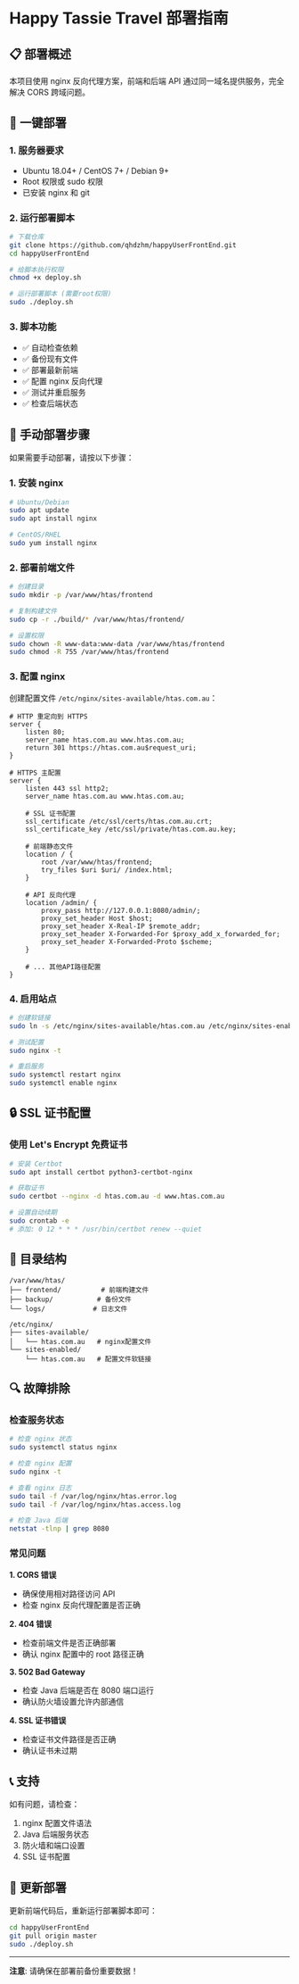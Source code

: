 # Happy Tassie Travel 部署指南

## 📋 部署概述

本项目使用 nginx 反向代理方案，前端和后端 API 通过同一域名提供服务，完全解决 CORS 跨域问题。

## 🚀 一键部署

### 1. 服务器要求
- Ubuntu 18.04+ / CentOS 7+ / Debian 9+
- Root 权限或 sudo 权限
- 已安装 nginx 和 git

### 2. 运行部署脚本
```bash
# 下载仓库
git clone https://github.com/qhdzhm/happyUserFrontEnd.git
cd happyUserFrontEnd

# 给脚本执行权限
chmod +x deploy.sh

# 运行部署脚本 (需要root权限)
sudo ./deploy.sh
```

### 3. 脚本功能
- ✅ 自动检查依赖
- ✅ 备份现有文件
- ✅ 部署最新前端
- ✅ 配置 nginx 反向代理
- ✅ 测试并重启服务
- ✅ 检查后端状态

## 🔧 手动部署步骤

如果需要手动部署，请按以下步骤：

### 1. 安装 nginx
```bash
# Ubuntu/Debian
sudo apt update
sudo apt install nginx

# CentOS/RHEL
sudo yum install nginx
```

### 2. 部署前端文件
```bash
# 创建目录
sudo mkdir -p /var/www/htas/frontend

# 复制构建文件
sudo cp -r ./build/* /var/www/htas/frontend/

# 设置权限
sudo chown -R www-data:www-data /var/www/htas/frontend
sudo chmod -R 755 /var/www/htas/frontend
```

### 3. 配置 nginx
创建配置文件 `/etc/nginx/sites-available/htas.com.au`：

```nginx
# HTTP 重定向到 HTTPS
server {
    listen 80;
    server_name htas.com.au www.htas.com.au;
    return 301 https://htas.com.au$request_uri;
}

# HTTPS 主配置
server {
    listen 443 ssl http2;
    server_name htas.com.au www.htas.com.au;
    
    # SSL 证书配置
    ssl_certificate /etc/ssl/certs/htas.com.au.crt;
    ssl_certificate_key /etc/ssl/private/htas.com.au.key;
    
    # 前端静态文件
    location / {
        root /var/www/htas/frontend;
        try_files $uri $uri/ /index.html;
    }
    
    # API 反向代理
    location /admin/ {
        proxy_pass http://127.0.0.1:8080/admin/;
        proxy_set_header Host $host;
        proxy_set_header X-Real-IP $remote_addr;
        proxy_set_header X-Forwarded-For $proxy_add_x_forwarded_for;
        proxy_set_header X-Forwarded-Proto $scheme;
    }
    
    # ... 其他API路径配置
}
```

### 4. 启用站点
```bash
# 创建软链接
sudo ln -s /etc/nginx/sites-available/htas.com.au /etc/nginx/sites-enabled/

# 测试配置
sudo nginx -t

# 重启服务
sudo systemctl restart nginx
sudo systemctl enable nginx
```

## 🔒 SSL 证书配置

### 使用 Let's Encrypt 免费证书
```bash
# 安装 Certbot
sudo apt install certbot python3-certbot-nginx

# 获取证书
sudo certbot --nginx -d htas.com.au -d www.htas.com.au

# 设置自动续期
sudo crontab -e
# 添加: 0 12 * * * /usr/bin/certbot renew --quiet
```

## 📁 目录结构

```
/var/www/htas/
├── frontend/          # 前端构建文件
├── backup/           # 备份文件
└── logs/            # 日志文件

/etc/nginx/
├── sites-available/
│   └── htas.com.au   # nginx配置文件
└── sites-enabled/
    └── htas.com.au   # 配置文件软链接
```

## 🔍 故障排除

### 检查服务状态
```bash
# 检查 nginx 状态
sudo systemctl status nginx

# 检查 nginx 配置
sudo nginx -t

# 查看 nginx 日志
sudo tail -f /var/log/nginx/htas.error.log
sudo tail -f /var/log/nginx/htas.access.log

# 检查 Java 后端
netstat -tlnp | grep 8080
```

### 常见问题

**1. CORS 错误**
- 确保使用相对路径访问 API
- 检查 nginx 反向代理配置是否正确

**2. 404 错误**
- 检查前端文件是否正确部署
- 确认 nginx 配置中的 root 路径正确

**3. 502 Bad Gateway**
- 检查 Java 后端是否在 8080 端口运行
- 确认防火墙设置允许内部通信

**4. SSL 证书错误**
- 检查证书文件路径是否正确
- 确认证书未过期

## 📞 支持

如有问题，请检查：
1. nginx 配置文件语法
2. Java 后端服务状态
3. 防火墙和端口设置
4. SSL 证书配置

## 🔄 更新部署

更新前端代码后，重新运行部署脚本即可：

```bash
cd happyUserFrontEnd
git pull origin master
sudo ./deploy.sh
```

---

**注意**: 请确保在部署前备份重要数据！ 